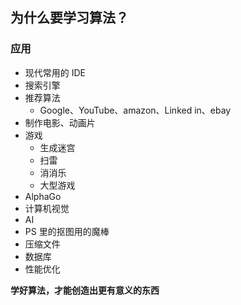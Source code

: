 ## 为什么要学习算法？

### 应用

- 现代常用的 IDE
- 搜索引擎
- 推荐算法
    - Google、YouTube、amazon、Linked in、ebay
- 制作电影、动画片
- 游戏
    - 生成迷宫
    - 扫雷
    - 消消乐
    - 大型游戏
- AlphaGo
- 计算机视觉
- AI
- PS 里的抠图用的魔棒
- 压缩文件
- 数据库
- 性能优化

**学好算法，才能创造出更有意义的东西**


